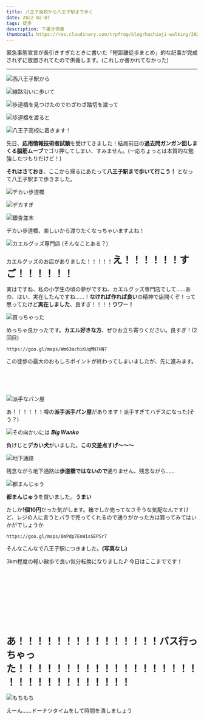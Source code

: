 ```yaml
---
title: 八王子高校から八王子駅まで歩く
date: 2022-02-07
tags: 徒歩
description: 下書き供養
thumbnail: https://res.cloudinary.com/trpfrog/blog/hachioji-walking/20210709022714
---
```


緊急事態宣言が長引きすぎたときに書いた「短距離徒歩まとめ」的な記事が完成されずに放置されてたので供養します。(これしか書かれてなかった)

---

![](/blog/hachioji-walking/20210709021555?w=1024&h=768 "西八王子駅から")

![](/blog/hachioji-walking/20210709021612?w=1024&h=768 "線路沿いに歩いて")

![](/blog/hachioji-walking/20210709021627?w=1024&h=768 "歩道橋を見つけたのでわざわざ踏切を渡って")

![](/blog/hachioji-walking/20210709021709?w=1024&h=768 "歩道橋を渡ると")

![](/blog/hachioji-walking/20210709021732?w=1024&h=768 "八王子高校に着きます！")

先日、**応用情報技術者試験**を受けてきました！結局前日の**過去問ガンガン回しまくる脳筋ムーブ**でゴリ押してしまい、すみません。(一応ちょっとは本質的な勉強したつもりだけど！)

**それはさておき**、ここから帰るにあたって**八王子駅まで歩いて行こう！** となって八王子駅まで歩きました。

![](/blog/hachioji-walking/20210709022458?w=1200&h=900 "デカい歩道橋")

![](/blog/hachioji-walking/20210709022531?w=1200&h=900 "デカすぎ")

![](/blog/hachioji-walking/20210709022557?w=1200&h=900 "銀杏並木")

デカい歩道橋、楽しいから渡りたくなっちゃいますよね！

![](/blog/hachioji-walking/20210709022714?w=1200&h=900 "カエルグッズ専門店 (そんなことある？)")

カエルグッズのお店がありました！！！！！<span style="font-size:1.8em; font-weight:bold;">え！！！！！！すご！！！！！！</span>

実はですね、私の小学生の頃の夢がですね、カエルグッズ専門店でして……あの、はい、実在したんですね……！**なければ作れば良い**の精神で店開くぞ！って思ってたけど**実在しました**、良すぎ！！！！**ウワー！**

 

![](/blog/hachioji-walking/20210709022933?w=1200&h=900 "買っちゃった")

めっちゃ良かったです。**カエル好きな方**、ぜひお立ち寄りください。良すぎ！(2回目)

```link-embed
https://goo.gl/maps/Wm63achiKUqMN7HN7
```
 

この徒歩の最大のおもしろポイントが終わってしまいましたが、先に進みます。

<br><br><br>
 

![](/blog/hachioji-walking/20210709023255?w=1200&h=900 "派手なパン屋")

あ！！！！！！噂の**派手派手パン屋**があります！派手すぎてハデスになった(そう？)

![](/blog/hachioji-walking/20210709023237?w=1200&h=900 "その向かいには 𝑩𝒊𝒈 𝑾𝒂𝒏𝒌𝒐")

負けじと**デカい犬**がいました。**この交差点すげ〜〜〜**

 

![](/blog/hachioji-walking/20210709023506?w=900&h=1200 "地下通路")

残念ながら地下通路は**歩道橋ではないので**通りません、残念ながら……

 

![](/blog/hachioji-walking/20210709023622?w=900&h=1200 "都まんじゅう")

**都まんじゅう**を買いました。**うまい**

たしか**1個10円**だった気がします。箱でしか売ってなさそうな気配なんですけど、レジの人に言うとバラで売ってくれるので通りがかった方は買ってみてはいかがでしょうか

```link-embed
https://goo.gl/maps/8mPdp7EnW1sSEPSr7
```
 

そんなこんなで八王子駅につきました。**(写真なし)**

3km程度の軽い散歩で良い気分転換になりました♪ 今日はここまでです！


<br><br><br>
<br><br><br>
<br><br><br>

<span style="font-size:1.8em; font-weight: bold;">あ！！！！！！！！！！！！！！！バス行っちゃった！！！！！！！！！！！！！！！！！！！！！！！！！！！！！！！！</span>



![](/blog/hachioji-walking/20210709023932?w=900&h=1200 "もちもち")

えーん……ドーナツタイムをして時間を潰しましょう
